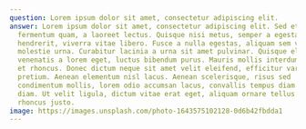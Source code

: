 ```yaml
---
question: Lorem ipsum dolor sit amet, consectetur adipiscing elit.
answer: Lorem ipsum dolor sit amet, consectetur adipiscing elit. Sed et
  fermentum quam, a laoreet lectus. Quisque nisi metus, semper a egestas
  hendrerit, viverra vitae libero. Fusce a nulla egestas, aliquam sem vel,
  molestie urna. Curabitur lacinia a urna sit amet pulvinar. Quisque elit mi,
  venenatis a lorem eget, luctus bibendum purus. Mauris mollis interdum turpis
  et rhoncus. Donec dictum neque sit amet velit eleifend, efficitur varius urna
  pretium. Aenean elementum nisl lacus. Aenean scelerisque, risus sed
  condimentum mollis, lorem odio accumsan lacus, convallis tempus diam dolor a
  diam. Ut velit ligula, dictum vitae erat eget, aliquam ornare tellus. In et
  rhoncus justo.
image: https://images.unsplash.com/photo-1643575102128-0d6b42fbdda1
---
```

